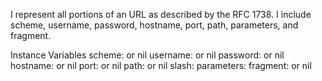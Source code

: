 I represent all portions of an URL as described by the RFC 1738. I include scheme, username, password, hostname, port, path, parameters, and fragment.

Instance Variables
	scheme:			<String> or nil
	username:		<String> or nil
	password:		<String> or nil
	hostname:		<String> or nil
	port:			<Integer> or nil
	path:			<OrderedCollection> or nil
	slash:			<Boolean>
	parameters:		<Dictionary>
	fragment:		<String> or nil